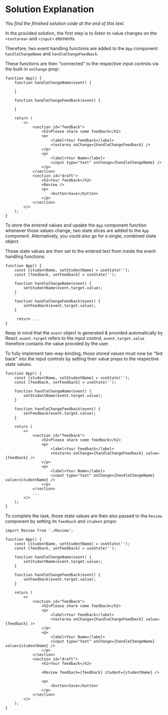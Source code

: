 # Solution Explanation

<i>You find the finished solution code at the end of this text.</i>

In the provided solution, the first step is to listen to value changes on the `<textarea>` and `<input>` elements.

Therefore, two event handling functions are added to the `App` component: `handleChangeName` and `handleChangeFeedback`.

These functions are then "connected" to the respective input controls via the built-in `onChange` prop:

```
function App() {
    function handleChangeName(event) {

    }

    function handleChangeFeedback(event) {

    }

    return (
        <>
            <section id="feedback">
                <h2>Please share some feedback</h2>
                <p>
                    <label>Your Feedback</label>
                    <textarea onChange={handleChangeFeedback} />
                </p>
                <p>
                    <label>Your Name</label>
                    <input type="text" onChange={handleChangeName} />
                </p>
            </section>
            <section id="draft">
                <h2>Your feedback</h2>
                <Review />
                <p>
                    <button>Save</button>
                </p>
            </section>
        </>
    );
}
```

To store the entered values and update the `App` component function whenever those values change, two state slices are added to the `App` component. Alternatively, you could also go for a single, combined state object.

Those state values are then set to the entered text from inside the event handling functions:

```
function App() {
    const [studentName, setStudentName] = useState('');
    const [feedback, setFeedback] = useState('');

    function handleChangeName(event) {
        setStudentName(event.target.value);
    }

    function handleChangeFeedback(event) {
        setFeedback(event.target.value);
    }

     return ...
}
```

Keep in mind that the `event` object is generated & provided automatically by React. `event.target` refers to the input control, `event.target.value` therefore contains the value provided by the user.

To fully implement two-way-binding, those stored values must now be "fed back" into the input controls by setting their value props to the respective state values:

```
function App() {
    const [studentName, setStudentName] = useState('');
    const [feedback, setFeedback] = useState('');

    function handleChangeName(event) {
        setStudentName(event.target.value);
    }

    function handleChangeFeedback(event) {
        setFeedback(event.target.value);
    }

    return (
        <>
            <section id="feedback">
                <h2>Please share some feedback</h2>
                <p>
                    <label>Your Feedback</label>
                    <textarea onChange={handleChangeFeedback} value={feedback} />
                </p>
                <p>
                    <label>Your Name</label>
                    <input type="text" onChange={handleChangeName} value={studentName} />
                </p>
            </section>
            ...
        </>
    );
}
```

To complete the task, those state values are then also passed to the `Review` component by setting its `feedback` and `student` props:

```
import Review from './Review';

function App() {
    const [studentName, setStudentName] = useState('');
    const [feedback, setFeedback] = useState('');

    function handleChangeName(event) {
        setStudentName(event.target.value);
    }

    function handleChangeFeedback(event) {
        setFeedback(event.target.value);
    }

    return (
        <>
            <section id="feedback">
                <h2>Please share some feedback</h2>
                <p>
                    <label>Your Feedback</label>
                    <textarea onChange={handleChangeFeedback} value={feedback} />
                </p>
                <p>
                    <label>Your Name</label>
                    <input type="text" onChange={handleChangeName} value={studentName} />
                </p>
            </section>
            <section id="draft">
                <h2>Your feedback</h2>

                <Review feedback={feedback} student={studentName} />

                <p>
                    <button>Save</button>
                </p>
            </section>
        </>
    );
}
```
